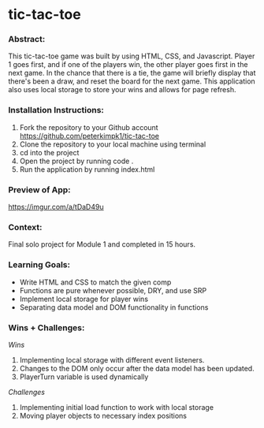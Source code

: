 # tic-tac-toe

### Abstract: 
This tic-tac-toe game was built by using HTML, CSS, and Javascript. Player 1 goes first, and if one of the players win, the other player goes first in the next game. In the chance that there is a tie, the game will briefly display that there's been a draw, and reset the board for the next game. This application also uses local storage to store your wins and allows for page refresh. 

### Installation Instructions: 
1. Fork the repository to your Github account https://github.com/peterkimpk1/tic-tac-toe
2. Clone the repository to your local machine using terminal
3. cd into the project
4. Open the project by running code .
5. Run the application by running index.html

### Preview of App: 
https://imgur.com/a/tDaD49u

### Context:
Final solo project for Module 1 and completed in 15 hours.

### Learning Goals:
* Write HTML and CSS to match the given comp
* Functions are pure whenever possible, DRY, and use SRP
* Implement local storage for player wins
* Separating data model and DOM functionality in functions

### Wins + Challenges: 
*Wins*
1. Implementing local storage with different event listeners.
2. Changes to the DOM only occur after the data model has been updated.
3. PlayerTurn variable is used dynamically

*Challenges*
1. Implementing initial load function to work with local storage
2. Moving player objects to necessary index positions